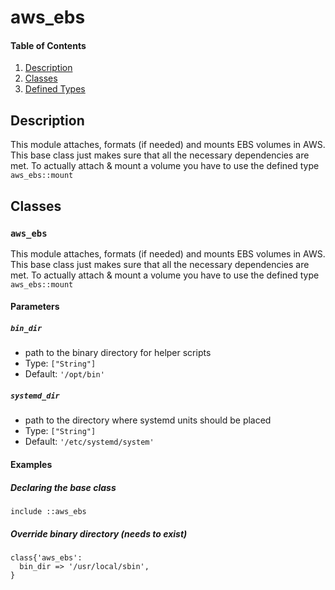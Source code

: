 # aws_ebs

#### Table of Contents

1. [Description](#description)
2. [Classes](#classes)
3. [Defined Types](#defined-types)

## Description

This module attaches, formats (if needed) and mounts EBS volumes in AWS. This
base class just makes sure that all the necessary dependencies are met. To
actually attach & mount a volume you have to use the defined type
`aws_ebs::mount`
## Classes

### `aws_ebs`

This module attaches, formats (if needed) and mounts EBS volumes in AWS. This
base class just makes sure that all the necessary dependencies are met. To
actually attach & mount a volume you have to use the defined type
`aws_ebs::mount`

#### Parameters

##### `bin_dir`

* path to the binary directory for helper scripts
* Type: `["String"]`
* Default: `'/opt/bin'`

##### `systemd_dir`

* path to the directory where systemd units should be placed
* Type: `["String"]`
* Default: `'/etc/systemd/system'`

#### Examples

##### Declaring the base class

```
include ::aws_ebs
```
##### Override binary directory (needs to exist)

```
class{'aws_ebs':
  bin_dir => '/usr/local/sbin',
}
```
